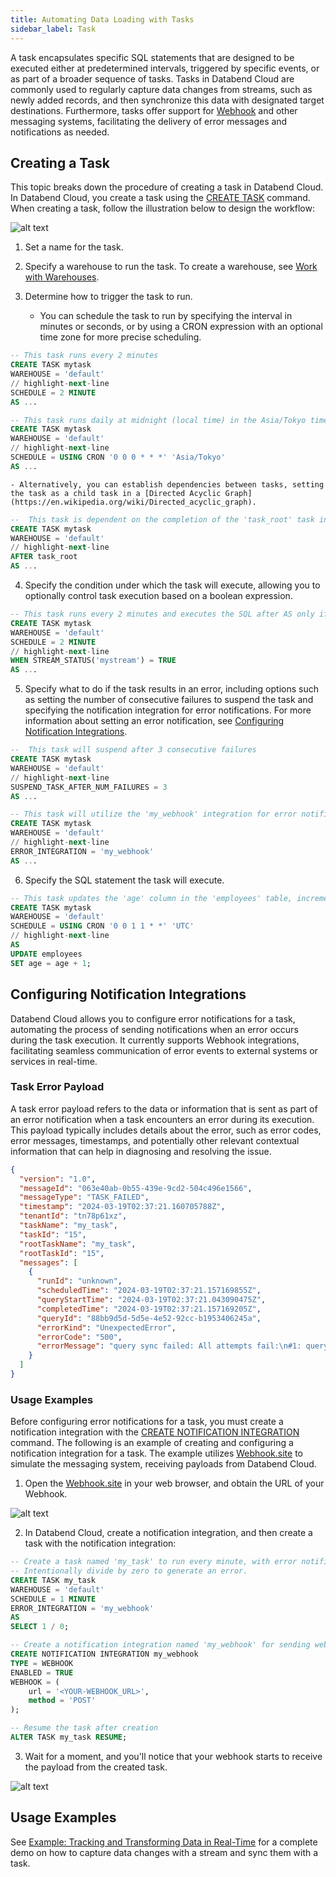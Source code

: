 ```yaml
---
title: Automating Data Loading with Tasks
sidebar_label: Task
---
```


A task encapsulates specific SQL statements that are designed to be executed either at predetermined intervals, triggered by specific events, or as part of a broader sequence of tasks. Tasks in Databend Cloud are commonly used to regularly capture data changes from streams, such as newly added records, and then synchronize this data with designated target destinations. Furthermore, tasks offer support for [Webhook](https://en.wikipedia.org/wiki/Webhook) and other messaging systems, facilitating the delivery of error messages and notifications as needed.

## Creating a Task

This topic breaks down the procedure of creating a task in Databend Cloud. In Databend Cloud, you create a task using the [CREATE TASK](/sql/sql-commands/ddl/task/ddl-create_task) command. When creating a task, follow the illustration below to design the workflow:

![alt text](../../../../public/img/load/task.png)

1. Set a name for the task.
2. Specify a warehouse to run the task. To create a warehouse, see [Work with Warehouses](/guides/cloud/using-databend-cloud/warehouses).
3. Determine how to trigger the task to run.

    - You can schedule the task to run by specifying the interval in minutes or seconds, or by using a CRON expression with an optional time zone for more precise scheduling.

  ```sql title='Examples:'
  -- This task runs every 2 minutes
  CREATE TASK mytask
  WAREHOUSE = 'default'
  // highlight-next-line
  SCHEDULE = 2 MINUTE
  AS ...

  -- This task runs daily at midnight (local time) in the Asia/Tokyo timezone
  CREATE TASK mytask
  WAREHOUSE = 'default'
  // highlight-next-line
  SCHEDULE = USING CRON '0 0 0 * * *' 'Asia/Tokyo'
  AS ...
  ```

    - Alternatively, you can establish dependencies between tasks, setting the task as a child task in a [Directed Acyclic Graph](https://en.wikipedia.org/wiki/Directed_acyclic_graph).

  ```sql title='Examples:'
  --  This task is dependent on the completion of the 'task_root' task in the DAG
  CREATE TASK mytask
  WAREHOUSE = 'default'
  // highlight-next-line
  AFTER task_root
  AS ...
  ```

4. Specify the condition under which the task will execute, allowing you to optionally control task execution based on a boolean expression.

  ```sql title='Examples:'
  -- This task runs every 2 minutes and executes the SQL after AS only if 'mystream' contains data changes
  CREATE TASK mytask
  WAREHOUSE = 'default'
  SCHEDULE = 2 MINUTE
  // highlight-next-line
  WHEN STREAM_STATUS('mystream') = TRUE
  AS ...
  ```

5. Specify what to do if the task results in an error, including options such as setting the number of consecutive failures to suspend the task and specifying the notification integration for error notifications. For more information about setting an error notification, see [Configuring Notification Integrations](#configuring-notification-integrations).

  ```sql title='Examples:'
  --  This task will suspend after 3 consecutive failures
  CREATE TASK mytask
  WAREHOUSE = 'default'
  // highlight-next-line
  SUSPEND_TASK_AFTER_NUM_FAILURES = 3
  AS ...

  -- This task will utilize the 'my_webhook' integration for error notifications.
  CREATE TASK mytask
  WAREHOUSE = 'default'
  // highlight-next-line
  ERROR_INTEGRATION = 'my_webhook'
  AS ...
  ```

6. Specify the SQL statement the task will execute.

  ```sql title='Examples:'
  -- This task updates the 'age' column in the 'employees' table, incrementing it by 1 every year.
  CREATE TASK mytask
  WAREHOUSE = 'default'
  SCHEDULE = USING CRON '0 0 1 1 * *' 'UTC'
  // highlight-next-line
  AS
  UPDATE employees
  SET age = age + 1;
  ```

## Configuring Notification Integrations

Databend Cloud allows you to configure error notifications for a task, automating the process of sending notifications when an error occurs during the task execution. It currently supports Webhook integrations, facilitating seamless communication of error events to external systems or services in real-time.

### Task Error Payload

A task error payload refers to the data or information that is sent as part of an error notification when a task encounters an error during its execution. This payload typically includes details about the error, such as error codes, error messages, timestamps, and potentially other relevant contextual information that can help in diagnosing and resolving the issue.

```json title='Task Error Payload Example:'
{
  "version": "1.0",
  "messageId": "063e40ab-0b55-439e-9cd2-504c496e1566",
  "messageType": "TASK_FAILED",
  "timestamp": "2024-03-19T02:37:21.160705788Z",
  "tenantId": "tn78p61xz",
  "taskName": "my_task",
  "taskId": "15",
  "rootTaskName": "my_task",
  "rootTaskId": "15",
  "messages": [
    {
      "runId": "unknown",
      "scheduledTime": "2024-03-19T02:37:21.157169855Z",
      "queryStartTime": "2024-03-19T02:37:21.043090475Z",
      "completedTime": "2024-03-19T02:37:21.157169205Z",
      "queryId": "88bb9d5d-5d5e-4e52-92cc-b1953406245a",
      "errorKind": "UnexpectedError",
      "errorCode": "500",
      "errorMessage": "query sync failed: All attempts fail:\n#1: query error: code: 1006, message: divided by zero while evaluating function `divide(1, 0)`"
    }
  ]
}
```

### Usage Examples

Before configuring error notifications for a task, you must create a notification integration with the [CREATE NOTIFICATION INTEGRATION](/sql/sql-commands/ddl/notification/ddl-create-notification) command. The following is an example of creating and configuring a notification integration for a task. The example utilizes [Webhook.site](http://webhook.site) to simulate the messaging system, receiving payloads from Databend Cloud.

1. Open the [Webhook.site](http://webhook.site) in your web browser, and obtain the URL of your Webhook.

![alt text](../../../../public/img/load/webhook-1.png)

2. In Databend Cloud, create a notification integration, and then create a task with the notification integration:

```sql
-- Create a task named 'my_task' to run every minute, with error notifications sent to 'my_webhook'.
-- Intentionally divide by zero to generate an error.
CREATE TASK my_task
WAREHOUSE = 'default'
SCHEDULE = 1 MINUTE
ERROR_INTEGRATION = 'my_webhook'
AS
SELECT 1 / 0;

-- Create a notification integration named 'my_webhook' for sending webhook notifications.
CREATE NOTIFICATION INTEGRATION my_webhook
TYPE = WEBHOOK
ENABLED = TRUE
WEBHOOK = (
    url = '<YOUR-WEBHOOK_URL>',
    method = 'POST'
);

-- Resume the task after creation
ALTER TASK my_task RESUME;
```

3. Wait for a moment, and you'll notice that your webhook starts to receive the payload from the created task.

![alt text](../../../../public/img/load/webhook-2.png)

## Usage Examples

See [Example: Tracking and Transforming Data in Real-Time](01-stream.md#example-tracking-and-transforming-data-in-real-time) for a complete demo on how to capture data changes with a stream and sync them with a task.